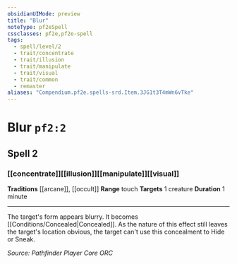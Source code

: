 ```yaml
---
obsidianUIMode: preview
title: "Blur"
noteType: pf2eSpell
cssclasses: pf2e,pf2e-spell
tags:
  - spell/level/2
  - trait/concentrate
  - trait/illusion
  - trait/manipulate
  - trait/visual
  - trait/common
  - remaster
aliases: "Compendium.pf2e.spells-srd.Item.3JG1t3T4mWn6vTke" 
---
```

# Blur  `pf2:2`  
## Spell 2
### [[concentrate]][[illusion]][[manipulate]][[visual]]
**Traditions** [[arcane]], [[occult]]
**Range** touch
**Targets** 1 creature
**Duration** 1 minute
* * * 
The target's form appears blurry. It becomes [[Conditions/Concealed|Concealed]]. As the nature of this effect still leaves the target's location obvious, the target can't use this concealment to Hide or Sneak.

*Source: Pathfinder Player Core*
*ORC*